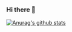 ### Hi there 👋

[![Anurag's github stats](https://github-readme-stats.vercel.app/api?username=zqdlove)](https://github.com/anuraghazra/github-readme-stats)

<!--
**zqdlove/zqdlove** is a ✨ _special_ ✨ repository because its `README.md` (this file) appears on your GitHub profile.

Here are some ideas to get you started:

- 🔭 I’m currently working on ...
- 🌱 I’m currently learning ...
- 👯 I’m looking to collaborate on ...
- 🤔 I’m looking for help with ...
- 💬 Ask me about ...
- 📫 How to reach me: ...
- 😄 Pronouns: ...
- ⚡ Fun fact: ...
-->
